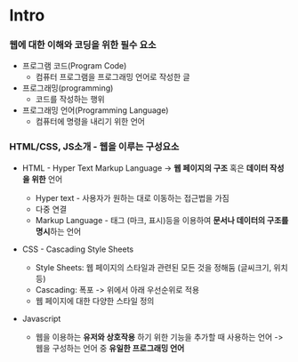 # Intro

### 웹에 대한 이해와 코딩을 위한 필수 요소

-   프로그램 코드(Program Code)
    -   컴퓨터 프로그램을 프로그래밍 언어로 작성한 글
-   프로그래밍(programming)
    -   코드를 작성하는 행위
-   프로그래밍 언어(Programming Language)
    -   컴퓨터에 명령을 내리기 위한 언어

### HTML/CSS, JS소개 - 웹을 이루는 구성요소

-   HTML - Hyper Text Markup Language -> **웹 페이지의 구조** 혹은 **데이터 작성을 위한** 언어

    -   Hyper text - 사용자가 원하는 대로 이동하는 접근법을 가짐
    -   다중 연결
    -   Markup Language - 태그 (마크, 표시)등을 이용하여 **문서나 데이터의 구조를 명시**하는 언어

-   CSS - Cascading Style Sheets

    -   Style Sheets: 웹 페이지의 스타일과 관련된 모든 것을 정해둠 (글씨크기, 위치 등)
    -   Cascading: 폭포 -> 위에서 아래 우선순위로 적용
    -   웹 페이지에 대한 다양한 스타일 정의

-   Javascript
    -   웹을 이용하는 **유저와 상호작용** 하기 위한 기능을 추가할 때 사용하는 언어 -> 웹을 구성하는 언어 중 **유일한 프로그래밍 언어**
